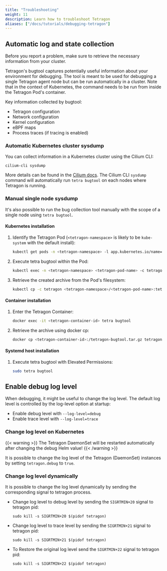 ```yaml
---
title: "Troubleshooting"
weight: 11
description: Learn how to troubleshoot Tetragon
aliases: ["/docs/tutorials/debugging-tetragon"]
---
```


## Automatic log and state collection

Before you report a problem, make sure to retrieve the necessary information
from your cluster.

Tetragon's bugtool captures potentially useful information about your
environment for debugging. The tool is meant to be used for debugging a single
Tetragon agent node but can be run automatically in a cluster. Note that in the
context of Kubernetes, the command needs to be run from inside the Tetragon
Pod's container.

Key information collected by bugtool:
- Tetragon configuration
- Network configuration
- Kernel configuration
- eBPF maps
- Process traces (if tracing is enabled)

### Automatic Kubernetes cluster sysdump

You can collect information in a Kubernetes cluster using the Cilium CLI:

```shell
cilium-cli sysdump
```

More details can be found in the [Cilium docs](https://docs.cilium.io/en/stable/operations/troubleshooting/#automatic-log-state-collection).
The Cilium CLI `sysdump` command will automatically run `tetra bugtool` on each
nodes where Tetragon is running.

### Manual single node sysdump

It's also possible to run the bug collection tool manually with the scope of a
single node using `tetra bugtool`.

#### Kubernetes installation

1. Identify the Tetragon Pod (`<tetragon-namespace>` is likely to be `kube-system`
   with the default install):

   ```bash
   kubectl get pods -n <tetragon-namespace> -l app.kubernetes.io/name=tetragon
   ```

2. Execute tetra bugtool within the Pod:

   ```bash
   kubectl exec -n <tetragon-namespace> <tetragon-pod-name> -c tetragon -- tetra bugtool
   ```

3. Retrieve the created archive from the Pod's filesystem:

   ```bash
   kubectl cp -c tetragon <tetragon-namespace>/<tetragon-pod-name>:tetragon-bugtool.tar.gz tetragon-bugtool.tar.gz
   ```

#### Container installation

1. Enter the Tetragon Container:

   ```bash
   docker exec -it <tetragon-container-id> tetra bugtool
   ```

2. Retrieve the archive using docker cp:

   ```bash
   docker cp <tetragon-container-id>:/tetragon-bugtool.tar.gz tetragon-bugtool.tar.gz
   ```

#### Systemd host installation

1. Execute tetra bugtool with Elevated Permissions:

   ```bash
   sudo tetra bugtool
   ```

## Enable debug log level

When debugging, it might be useful to change the log level. The default log
level is controlled by the log-level option at startup:

* Enable debug level with `--log-level=debug`
* Enable trace level with `--log-level=trace`

### Change log level on Kubernetes

{{< warning >}}
The Tetragon DaemonSet will be restarted automatically after changing the debug Helm value!
{{< /warning >}}

It is possible to change the log level of the Tetragon (DaemonSet) instances by
setting `tetragon.debug` to `true`.

### Change log level dynamically

It is possible to change the log level dynamically by sending the corresponding
signal to tetragon process.

* Change log level to debug level by sending the `SIGRTMIN+20` signal to tetragon pid:

  ```shell
  sudo kill -s SIGRTMIN+20 $(pidof tetragon)
  ```

* Change log level to trace level by sending the `SIGRTMIN+21` signal to tetragon pid:

  ```shell
  sudo kill -s SIGRTMIN+21 $(pidof tetragon)
  ```

* To Restore the original log level send the `SIGRTMIN+22` signal to tetragon pid:

  ```shell
  sudo kill -s SIGRTMIN+22 $(pidof tetragon)
  ```

